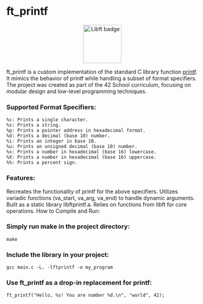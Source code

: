 # ft_printf

<div align="center">
	<img src="https://github.com/maksim-volkmann/42-project-badges/blob/main/badges/ft_printfe.png" width="100" alt="Libft badge" />
</div>

ft_printf is a custom implementation of the standard C library function [printf](https://www.tutorialspoint.com/c_standard_library/c_function_printf.htm). It mimics the behavior of printf while handling a subset of format specifiers. The project was created as part of the 42 School curriculum, focusing on modular design and low-level programming techniques.

### Supported Format Specifiers:
```
%c: Prints a single character.
%s: Prints a string.
%p: Prints a pointer address in hexadecimal format.
%d: Prints a decimal (base 10) number.
%i: Prints an integer in base 10.
%u: Prints an unsigned decimal (base 10) number.
%x: Prints a number in hexadecimal (base 16) lowercase.
%X: Prints a number in hexadecimal (base 16) uppercase.
%%: Prints a percent sign.
```
### Features:
Recreates the functionality of printf for the above specifiers.
Utilizes variadic functions (va_start, va_arg, va_end) to handle dynamic arguments.
Built as a static library libftprintf.a.
Relies on functions from libft for core operations.
How to Compile and Run:

### Simply run make in the project directory:
```
make
```

### Include the library in your project:
```
gcc main.c -L. -lftprintf -o my_program
```

### Use ft_printf as a drop-in replacement for printf:
```
ft_printf("Hello, %s! You are number %d.\n", "world", 42);
```
